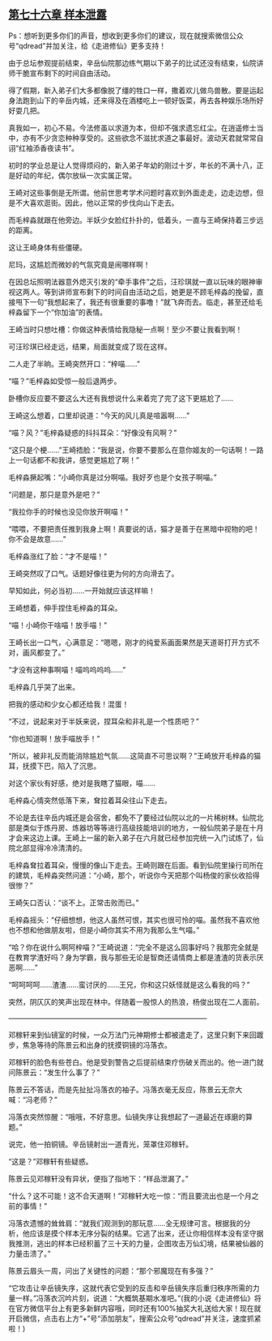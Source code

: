 ## [第七十六章 样本泄露](https://www.xxbiquge.com/11_11207/5463499.html)


  Ps：想听到更多你们的声音，想收到更多你们的建议，现在就搜索微信公众号“qdread”并加关注，给《走进修仙》更多支持！

  由于总坛参观提前结束，辛岳仙院那边练气期以下弟子的比试还没有结束，仙院讲师干脆宣布剩下的时间自由活动。

  得了假期，新入弟子们大多都像脱了缰的牲口一样，撒着欢儿做鸟兽散。要是运起身法跑到山下的辛岳内城，还来得及在酒楼吃上一顿好饭菜，再去各种娱乐场所好好耍几把。

  真我如一，初心不易。今法修虽以求道为本，但却不强求遗忘红尘。在逍遥修士当中，亦有不少贪恋种种享受的。这些欲念不滋扰求道之事最好。波动天君就常常自诩“红袖添香夜读书”。

  初时的学业总是让人觉得烦闷的，新入弟子年幼的刚过十岁，年长的不满十八，正是好动的年纪，偶尔放纵一次实属正常。

  王崎对这些事倒是无所谓。他前世思考学术问题时喜欢到外面走走，边走边想，但是不大喜欢逛街。因此，他以正常的步伐向山下走去。

  而毛梓淼就跟在他旁边。半妖少女脸红扑扑的，低着头，一直与王崎保持着三步远的距离。

  这让王崎身体有些僵硬。

  尼玛，这尴尬而微妙的气氛究竟是闹哪样啊！

  在因总坛照明法器意外熄灭引发的“牵手事件”之后，汪珍琪就一直以玩味的眼神审视这两人。等到讲师宣布剩下的时间自由活动之后，她更是不顾毛梓淼的挽留，直接甩下一句“我想起来了，我还有很重要的事噜！”就飞奔而去。临走，甚至还给毛梓淼留下一个“你加油”的表情。

  王崎当时只想吐槽：你做这种表情给我隐秘一点啊！至少不要让我看到啊！

  可汪珍琪已经走远，结果，局面就变成了现在这样。

  二人走了半晌。王崎突然开口：“梓喵……”

  “喵？”毛梓淼如受惊一般后退两步。

  卧槽你反应要不要这么大还有我想说什么来着完了完了这下更尴尬了……

  王崎这么想着，口里却说道：“今天的风儿真是喧嚣啊……”

  “喵？风？”毛梓淼疑惑的抖抖耳朵：“好像没有风啊？”

  “这只是个梗……”王崎捂脸：“我是说，你要不要那么在意你姬友的一句话啊！一路上一句话都不和我讲，感觉更尴尬了啊！”

  毛梓淼撅起嘴：“小崎你真是过分啊喵。我好歹也是个女孩子啊喵。”

  “问题是，那只是意外是吧？”

  “我拉你手的时候也没见你放开啊喵！”

  “喂喂，不要把责任推到我身上啊！真要说的话，猫才是善于在黑暗中视物的吧！你不会是故意……”

  毛梓淼涨红了脸：“才不是喵！”

  王崎突然叹了口气。话题好像往更为何的方向滑去了。

  早知如此，何必当初……一开始就应该这样嘛！

  王崎想着，伸手捏住毛梓淼的耳朵。

  “喵！小崎你干啥喵！放手喵！”

  王崎长出一口气，心满意足：“嗯嗯，刚才的纯爱系画面果然是天道哥打开方式不对，画风都变了。”

  “才没有这种事啊喵！喵呜呜呜呜……”

  毛梓淼几乎哭了出来。

  把我的感动和少女心都还给我！混蛋！

  “不过，说起来对于半妖来说，捏耳朵和非礼是一个性质吧？”

  “你也知道啊！放手喵放手！”

  “所以，被非礼反而能消除尴尬气氛……这简直不可思议啊？”王崎放开毛梓淼的猫耳，抚摸下巴，陷入了沉思。

  对这个家伙有好感，绝对是我瞎了猫眼，喵……

  毛梓淼心情突然低落下来，耷拉着耳朵往山下走去。

  不论是去往辛岳内城还是会宿舍，都免不了要经过仙院以北的一片稀树林。仙院北部是类似于炼丹房、炼器坊等等进行高级技能培训的地方，一般仙院弟子是在十月才会来这边上课。王崎上一届的新入弟子在六月就已经参加完统一入门试炼了，仙院北部显得冷冷清清的。

  毛梓淼耷拉着耳朵，慢慢的像山下走去。王崎则跟在后面。看到仙院里操行司所在的建筑，毛梓淼突然问道：“小崎，那个，听说你今天把那个叫杨俊的家伙收拾得很惨？”

  王崎矢口否认：“谈不上。正常击败而已。”

  毛梓淼摇头：“仔细想想，他这人虽然可恨，其实也很可怜的喵。虽然我不喜欢他也不想和他做朋友啦，但是小崎你其实不用为我那么生气喵。”

  “哈？你在说什么啊阿梓喵？”王崎说道：“完全不是这么回事好吗？我那完全就是在教育学渣好吗？身为学霸，我与那些无论是智商还请情商上都是渣渣的货表示厌恶啊……”

  “呵呵呵呵……渣渣……蛮讨厌的……王兄，你和这只妖怪就是这么看我的吗？”

  突然，阴仄仄的笑声出现在林中。伴随着一股惊人的热浪，杨俊出现在二人面前。

  ————————————————————————————

  邓稼轩来到仙镜室的时候，一众万法门元神期修士都被遣走了，这里只剩下来回踱步，焦急等待的陈景云和出身的抚摸铜镜的冯落衣。

  邓稼轩的脸色有些苍白。他是受到警告之后提前结束疗伤破关而出的。他一进门就问陈景云：“发生什么事了？”

  陈景云不答话，而是先扯扯冯落衣的袖子。冯落衣毫无反应，陈景云无奈大喊：“冯老师？”

  冯落衣突然惊醒：“哦哦，不好意思。仙镜失序让我想起了一道最近在琢磨的算题。”

  说完，他一拍铜镜。辛岳镜射出一道青光，笼罩住邓稼轩。

  “这是？”邓稼轩有些疑惑。

  陈景云见邓稼轩没有异状，便指了指地下：“样品泄漏了。”

  “什么？这不可能！这不合天道啊！”邓稼轩大吃一惊：“而且要流出也是一个月之前的事情！”

  冯落衣遗憾的耸耸肩：“就我们观测到的那玩意……全无规律可言。根据我的分析，他应该是摸个样本无序分裂的结果。它逃了出来，还让你相信样本没有坚守据我推测，逃出的样本已经积蓄了三十天的力量，企图攻击万仙幻境，结果被仙器的力量击溃了。”

  陈景云眉头一周，问出了关键性的问题：“那个邪魔现在有多强？”

  “它攻击让辛岳镜失序，这就代表它受到的反击和辛岳镜失序后重归秩序所需的力量一样。”冯落衣沉吟片刻，说道：“大概筑基期水准吧。”(我的小说《走进修仙》将在官方微信平台上有更多新鲜内容哦，同时还有100%抽奖大礼送给大家！现在就开启微信，点击右上方“+”号“添加朋友”，搜索公众号“qdread”并关注，速度抓紧啦！)
